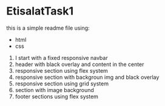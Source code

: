 # EtisalatTask1

this is a simple readme file using:
 * html
 * css

1. I start with a fixed responsive navbar 
2. header with black overlay and content in the center
3. responsive section using flex system
4. responsive section with backgroun img and black overlay 
5. responsive section using grid system
6. section with image background 
7. footer sections using flex system 
